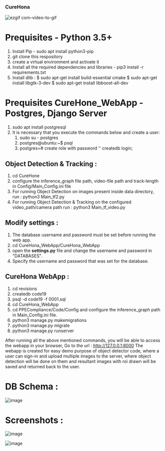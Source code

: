 ### CureHona

![ezgif com-video-to-gif](https://user-images.githubusercontent.com/21499789/79097663-e84d8580-7d7d-11ea-8f92-f5b122571370.gif)

# Prequisites - Python 3.5+
1. Install Pip - sudo apt install python3-pip
2. git clone this respository
3. create a virtual environment and activate it
4. Install all the required dependencies and libraries - pip3 install -r requirements.txt
5. Install dlib : 
    $ sudo apt-get install build-essential cmake
    $ sudo apt-get install libgtk-3-dev
    $ sudo apt-get install libboost-all-dev

# Prequisites CureHone_WebApp - Postgres, Django Server
1. sudo apt install postgresql 
2. It is necessary that you execute the commands below and create a user:
      1.  sudo su - postgres 
      2. postgres@ubuntu:~$ psql 
      3. postgres=# create role <username> with password '<password>' createdb login;
    
## Object Detection & Tracking : 
1. cd CureHone
2. configure the inference_graph file path, video-file path and track-length in Config/Main_Config.ini file
3. For running Object Detection on images present inside data directory, run : python3 Main_tf2.py
4. For running Object Detection & Tracking on the configured video_path/camera path run : python3 Main_tf_video.py

## Modify settings :
1. The database username and password must be set before running the web app.
2. cd CureHona_WebApp/CureHona_WebApp
3. open the __settings.py__ file and change the username and password in "DATABASES".
4. Specify the username and password that was set for the database.

## CureHona WebApp :
1. cd revisions
2. createdb code19
3. psql -d code19 -f 0001.sql
4. cd CureHona_WebApp
5. cd PPECompliance/Code/Config and configure the inference_graph path in Main_Config.ini file.
6. python3 manage.py makemigrations
7. python3 manage.py migrate
8. python3 manage.py runserver

After running all the above mentioned commands, you will be able to access the webapp in your browser,
Go to the url : http://127.0.0.1:8000
The webapp is created for easy demo purpose of object detector code, where a user can sign-in and upload multiple images to the server, where object detection will be done on them and resultant images with roi drawn will be saved and returned back to the user.

# DB Schema : 

![image](https://user-images.githubusercontent.com/21499789/79097322-1a121c80-7d7d-11ea-931c-b6f778d64479.png)

# Screenshots : 

![image](https://user-images.githubusercontent.com/21499789/79114770-c108af80-7da1-11ea-9682-767af68f587a.png)

![image](https://user-images.githubusercontent.com/21499789/79114869-03ca8780-7da2-11ea-83d6-439645fc8289.png)

